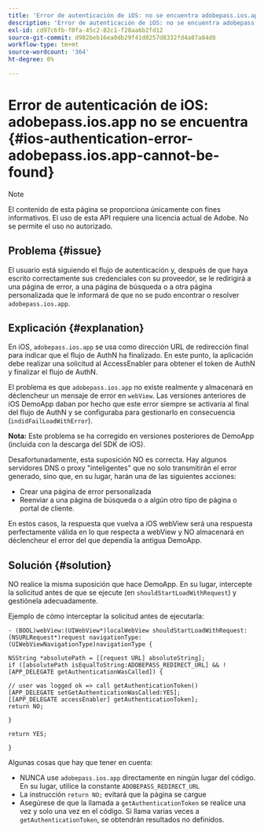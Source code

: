 ```yaml
---
title: 'Error de autenticación de iOS: no se encuentra adobepass.ios.app'
description: 'Error de autenticación de iOS: no se encuentra adobepass.ios.app'
exl-id: cd97c6fb-f0fa-45c2-82c1-f28aa6b2fd12
source-git-commit: d982beb16ea0db29f41d0257d8332fd4a07a84d8
workflow-type: tm+mt
source-wordcount: '364'
ht-degree: 0%

---
```


# Error de autenticación de iOS: adobepass.ios.app no se encuentra {#ios-authentication-error-adobepass.ios.app-cannot-be-found}

>[!NOTE]
>
>El contenido de esta página se proporciona únicamente con fines informativos. El uso de esta API requiere una licencia actual de Adobe. No se permite el uso no autorizado.

## Problema {#issue}

El usuario está siguiendo el flujo de autenticación y, después de que haya escrito correctamente sus credenciales con su proveedor, se le redirigirá a una página de error, a una página de búsqueda o a otra página personalizada que le informará de que no se pudo encontrar o resolver `adobepass.ios.app`.

## Explicación {#explanation}

En iOS, `adobepass.ios.app` se usa como dirección URL de redirección final para indicar que el flujo de AuthN ha finalizado. En este punto, la aplicación debe realizar una solicitud al AccessEnabler para obtener el token de AuthN y finalizar el flujo de AuthN.

El problema es que `adobepass.ios.app` no existe realmente y almacenará en déclencheur un mensaje de error en `webView`. Las versiones anteriores de iOS DemoApp daban por hecho que este error siempre se activaría al final del flujo de AuthN y se configuraba para gestionarlo en consecuencia (`indidFailLoadWithError`).

**Nota:** Este problema se ha corregido en versiones posteriores de DemoApp (incluida con la descarga del SDK de iOS).

Desafortunadamente, esta suposición NO es correcta. Hay algunos servidores DNS o proxy &quot;inteligentes&quot; que no solo transmitirán el error generado, sino que, en su lugar, harán una de las siguientes acciones:

- Crear una página de error personalizada
- Reenviar a una página de búsqueda o a algún otro tipo de página o portal de cliente.

En estos casos, la respuesta que vuelva a iOS webView será una respuesta perfectamente válida en lo que respecta a webView y NO almacenará en déclencheur el error del que dependía la antigua DemoApp.

## Solución {#solution}

NO realice la misma suposición que hace DemoApp. En su lugar, intercepte la solicitud antes de que se ejecute (en `shouldStartLoadWithRequest`) y gestiónela adecuadamente.

Ejemplo de cómo interceptar la solicitud antes de ejecutarla:

```obj-c
- (BOOL)webView:(UIWebView*)localWebView shouldStartLoadWithRequest:(NSURLRequest*)request navigationType:(UIWebViewNavigationType)navigationType {

NSString *absolutePath = [[request URL] absoluteString]; 
if ([absolutePath isEqualToString:ADOBEPASS_REDIRECT_URL] && ![APP_DELEGATE getAuthenticationWasCalled]) {

// user was logged ok => call getAuthenticationToken() 
[APP_DELEGATE setGetAuthenticationWasCalled:YES]; 
[[APP_DELEGATE accessEnabler] getAuthenticationToken];
return NO;

}

return YES;

}
```

Algunas cosas que hay que tener en cuenta:

- NUNCA use `adobepass.ios.app` directamente en ningún lugar del código. En su lugar, utilice la constante `ADOBEPASS_REDIRECT_URL`
- La instrucción `return NO;` evitará que la página se cargue
- Asegúrese de que la llamada a `getAuthenticationToken` se realice una vez y solo una vez en el código. Si llama varias veces a `getAuthenticationToken`, se obtendrán resultados no definidos.
